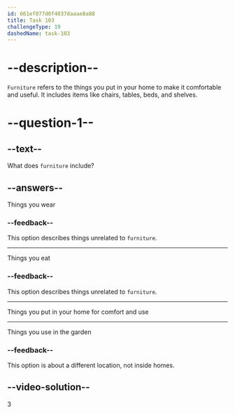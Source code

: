 ```yaml
---
id: 661ef077d0f4037daaae8a88
title: Task 103
challengeType: 19
dashedName: task-103
---
```


# --description--

`Furniture` refers to the things you put in your home to make it comfortable and useful. It includes items like chairs, tables, beds, and shelves.

# --question-1--

## --text--

What does `furniture` include?

## --answers--

Things you wear

### --feedback--

This option describes things unrelated to `furniture`.

---

Things you eat

### --feedback--

This option describes things unrelated to `furniture`.

---

Things you put in your home for comfort and use

---

Things you use in the garden

### --feedback--

This option is about a different location, not inside homes.

## --video-solution--

3
